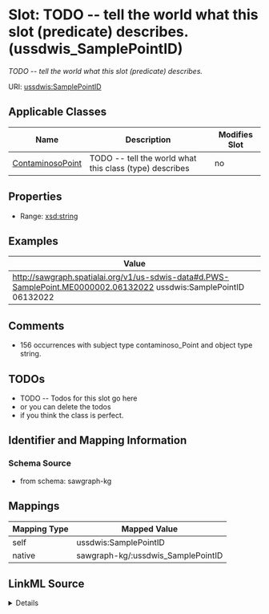 

# Slot: TODO -- tell the world what this slot (predicate) describes. (ussdwis_SamplePointID)


_TODO -- tell the world what this slot (predicate) describes._





URI: [ussdwis:SamplePointID](http://sawgraph.spatialai.org/v1/us-sdwis#SamplePointID)



<!-- no inheritance hierarchy -->





## Applicable Classes

| Name | Description | Modifies Slot |
| --- | --- | --- |
| [ContaminosoPoint](../classes/ContaminosoPoint.md) | TODO -- tell the world what this class (type) describes |  no  |







## Properties

* Range: [xsd:string](http://www.w3.org/2001/XMLSchema#string)






## Examples

| Value |
| --- |
| http://sawgraph.spatialai.org/v1/us-sdwis-data#d.PWS-SamplePoint.ME0000002.06132022 ussdwis:SamplePointID 06132022 |

## Comments

* 156 occurrences with subject type contaminoso_Point and object type string.

## TODOs

* TODO -- Todos for this slot go here
* or you can delete the todos
* if you think the class is perfect.

## Identifier and Mapping Information







### Schema Source


* from schema: sawgraph-kg




## Mappings

| Mapping Type | Mapped Value |
| ---  | ---  |
| self | ussdwis:SamplePointID |
| native | sawgraph-kg/:ussdwis_SamplePointID |




## LinkML Source

<details>
```yaml
name: ussdwis_SamplePointID
description: TODO -- tell the world what this slot (predicate) describes.
title: TODO -- tell the world what this slot (predicate) describes.
todos:
- TODO -- Todos for this slot go here
- or you can delete the todos
- if you think the class is perfect.
comments:
- 156 occurrences with subject type contaminoso_Point and object type string.
examples:
- value: http://sawgraph.spatialai.org/v1/us-sdwis-data#d.PWS-SamplePoint.ME0000002.06132022
    ussdwis:SamplePointID 06132022
from_schema: sawgraph-kg
rank: 1000
slot_uri: ussdwis:SamplePointID
alias: ussdwis_SamplePointID
domain_of:
- contaminoso_Point
range: string

```
</details>
